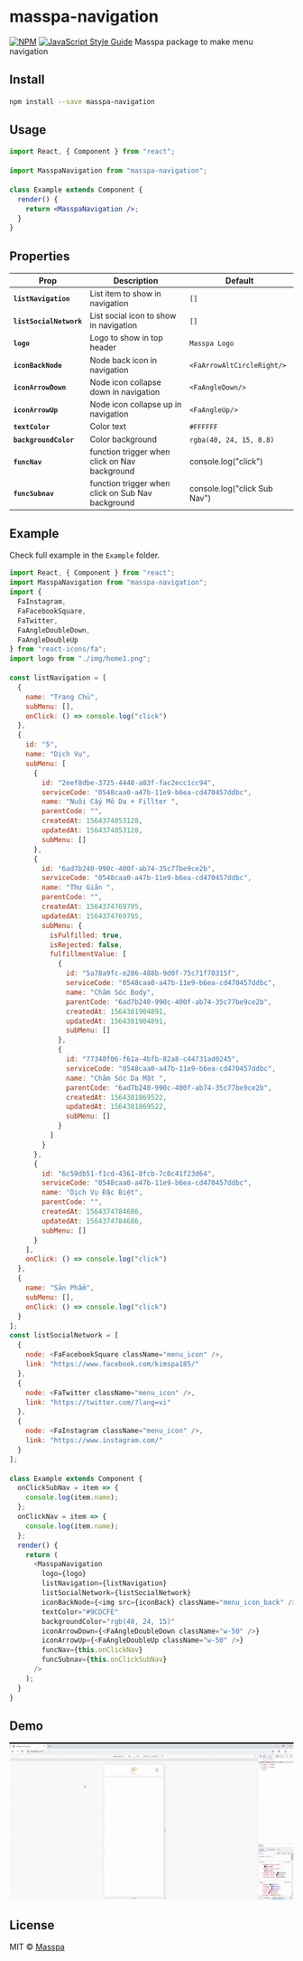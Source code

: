 # masspa-navigation

>

[![NPM](https://img.shields.io/npm/v/masspa-navigation.svg)](https://www.npmjs.com/package/masspa-navigation) [![JavaScript Style Guide](https://img.shields.io/badge/code_style-standard-brightgreen.svg)](https://standardjs.com)
Masspa package to make menu navigation

## Install

```bash
npm install --save masspa-navigation
```

## Usage

```jsx
import React, { Component } from "react";

import MasspaNavigation from "masspa-navigation";

class Example extends Component {
  render() {
    return <MasspaNavigation />;
  }
}
```

## Properties

| Prop                    | Description                                       | Default                      |
| ----------------------- | ------------------------------------------------- | ---------------------------- |
| **`listNavigation`**    | List item to show in navigation                   | `[]`                         |
| **`listSocialNetwork`** | List social icon to show in navigation            | `[]`                         |
| **`logo`**              | Logo to show in top header                        | `Masspa Logo`                |
| **`iconBackNode`**      | Node back icon in navigation                      | `<FaArrowAltCircleRight/>`   |
| **`iconArrowDown`**     | Node icon collapse down in navigation             | `<FaAngleDown/>`             |
| **`iconArrowUp`**       | Node icon collapse up in navigation               | `<FaAngleUp/>`               |
| **`textColor`**         | Color text                                        | `#FFFFFF`                    |
| **`backgroundColor`**   | Color background                                  | `rgba(40, 24, 15, 0.8)`      |
| **`funcNav`**           | function trigger when click on Nav background     | console.log("click")         |
| **`funcSubnav`**        | function trigger when click on Sub Nav background | console.log("click Sub Nav") |

## Example

Check full example in the `Example` folder.

```js
import React, { Component } from "react";
import MasspaNavigation from "masspa-navigation";
import {
  FaInstagram,
  FaFacebookSquare,
  FaTwitter,
  FaAngleDoubleDown,
  FaAngleDoubleUp
} from "react-icons/fa";
import logo from "./img/home1.png";

const listNavigation = [
  {
    name: "Trang Chủ",
    subMenu: [],
    onClick: () => console.log("click")
  },
  {
    id: "5",
    name: "Dịch Vụ",
    subMenu: [
      {
        id: "2eef8dbe-3725-4448-a83f-fac2ecc1cc94",
        serviceCode: "0548caa0-a47b-11e9-b6ea-cd470457ddbc",
        name: "Nuôi Cấy Mô Da + Fillter ",
        parentCode: "",
        createdAt: 1564374853128,
        updatedAt: 1564374853128,
        subMenu: []
      },
      {
        id: "6ad7b240-990c-400f-ab74-35c77be9ce2b",
        serviceCode: "0548caa0-a47b-11e9-b6ea-cd470457ddbc",
        name: "Thư Giãn ",
        parentCode: "",
        createdAt: 1564374769795,
        updatedAt: 1564374769795,
        subMenu: {
          isFulfilled: true,
          isRejected: false,
          fulfillmentValue: [
            {
              id: "5a78a9fc-e286-488b-9d0f-75c71f70315f",
              serviceCode: "0548caa0-a47b-11e9-b6ea-cd470457ddbc",
              name: "Chăm Sóc Body",
              parentCode: "6ad7b240-990c-400f-ab74-35c77be9ce2b",
              createdAt: 1564381904891,
              updatedAt: 1564381904891,
              subMenu: []
            },
            {
              id: "77340f06-f61a-4bfb-82a8-c44731ad0245",
              serviceCode: "0548caa0-a47b-11e9-b6ea-cd470457ddbc",
              name: "Chăm Sóc Da Mặt ",
              parentCode: "6ad7b240-990c-400f-ab74-35c77be9ce2b",
              createdAt: 1564381869522,
              updatedAt: 1564381869522,
              subMenu: []
            }
          ]
        }
      },
      {
        id: "6c59db51-f1cd-4361-8fcb-7c0c41f23d64",
        serviceCode: "0548caa0-a47b-11e9-b6ea-cd470457ddbc",
        name: "Dịch Vụ Đặc Biệt",
        parentCode: "",
        createdAt: 1564374784686,
        updatedAt: 1564374784686,
        subMenu: []
      }
    ],
    onClick: () => console.log("click")
  },
  {
    name: "Sản Phẩm",
    subMenu: [],
    onClick: () => console.log("click")
  }
];
const listSocialNetwork = [
  {
    node: <FaFacebookSquare className="menu_icon" />,
    link: "https://www.facebook.com/kimspa185/"
  },
  {
    node: <FaTwitter className="menu_icon" />,
    link: "https://twitter.com/?lang=vi"
  },
  {
    node: <FaInstagram className="menu_icon" />,
    link: "https://www.instagram.com/"
  }
];

class Example extends Component {
  onClickSubNav = item => {
    console.log(item.name);
  };
  onClickNav = item => {
    console.log(item.name);
  };
  render() {
    return (
      <MasspaNavigation
        logo={logo}
        listNavigation={listNavigation}
        listSocialNetwork={listSocialNetwork}
        iconBackNode={<img src={iconBack} className="menu_icon_back" />}
        textColor="#9CDCFE"
        backgroundColor="rgb(40, 24, 15)"
        iconArrowDown={<FaAngleDoubleDown className="w-50" />}
        iconArrowUp={<FaAngleDoubleUp className="w-50" />}
        funcNav={this.onClickNav}
        funcSubnav={this.onClickSubNav}
      />
    );
  }
}
```

## Demo

![demo](https://raw.githubusercontent.com/thinktodo-dev/Navigation/master/example/ezgif-3-8bef78596dda.gif)

## License

MIT © [Masspa](https://github.com/thinktodo-dev)
